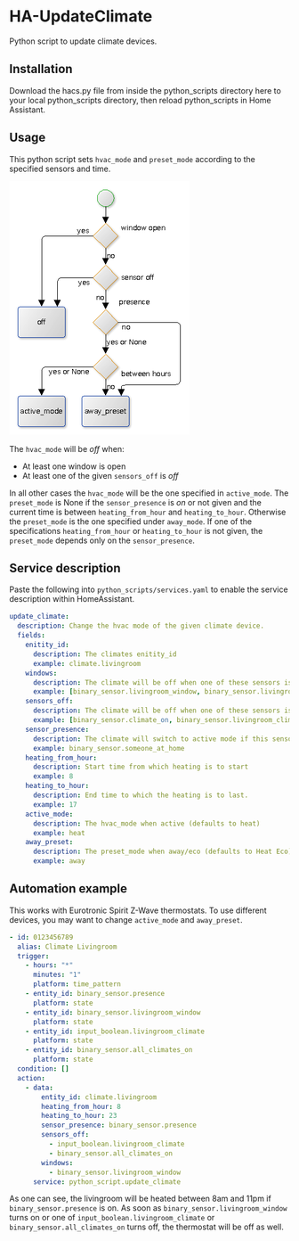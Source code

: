 # HA-UpdateClimate

Python script to update climate devices.

## Installation

Download the hacs.py file from inside the python_scripts directory here to your local python_scripts directory, then reload python_scripts in Home Assistant.

## Usage

This python script sets `hvac_mode` and `preset_mode` according to the specified sensors and time.

![BPMN](/img/bpmn.gif)

The `hvac_mode` will be _off_ when:

- At least one window is open
- At least one of the given `sensors_off` is _off_

In all other cases the `hvac_mode` will be the one specified in `active_mode`.
The `preset_mode` is None if the `sensor_presence` is _on_ or not given and the current time is between `heating_from_hour` and `heating_to_hour`.
Otherwise the `preset_mode` is the one specified under `away_mode`.
If one of the specifications `heating_from_hour` or `heating_to_hour` is not given, the `preset_mode` depends only on the `sensor_presence`.

## Service description

Paste the following into `python_scripts/services.yaml` to enable the service description within HomeAssistant.

```yaml
update_climate:
  description: Change the hvac mode of the given climate device.
  fields:
    enitity_id:
      description: The climates enitity_id
      example: climate.livingroom
    windows:
      description: The climate will be off when one of these sensors is on.
      example: [binary_sensor.livingroom_window, binary_sensor.livingroom_door]
    sensors_off:
      description: The climate will be off when one of these sensors is off.
      example: [binary_sensor.climate_on, binary_sensor.livingroom_climate_on]
    sensor_presence:
      description: The climate will switch to active mode if this sensor is on.
      example: binary_sensor.someone_at_home
    heating_from_hour:
      description: Start time from which heating is to start
      example: 8
    heating_to_hour:
      description: End time to which the heating is to last.
      example: 17
    active_mode:
      description: The hvac_mode when active (defaults to heat)
      example: heat
    away_preset:
      description: The preset_mode when away/eco (defaults to Heat Eco)
      example: away
```

## Automation example
This works with Eurotronic Spirit Z-Wave thermostats.
To use different devices, you may want to change `active_mode` and `away_preset`.

```yaml
- id: 0123456789
  alias: Climate Livingroom
  trigger:
    - hours: "*"
      minutes: "1"
      platform: time_pattern
    - entity_id: binary_sensor.presence
      platform: state
    - entity_id: binary_sensor.livingroom_window
      platform: state
    - entity_id: input_boolean.livingroom_climate
      platform: state
    - entity_id: binary_sensor.all_climates_on
      platform: state
  condition: []
  action:
    - data:
        entity_id: climate.livingroom
        heating_from_hour: 8
        heating_to_hour: 23
        sensor_presence: binary_sensor.presence
        sensors_off:
          - input_boolean.livingroom_climate
          - binary_sensor.all_climates_on
        windows:
          - binary_sensor.livingroom_window
      service: python_script.update_climate
```

As one can see, the livingroom will be heated between 8am and 11pm if `binary_sensor.presence` is on.
As soon as `binary_sensor.livingroom_window` turns on or one of `input_boolean.livingroom_climate` or `binary_sensor.all_climates_on` turns off, the thermostat will be off as well.

